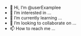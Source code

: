 - 👋 Hi, I’m @userExamplee
- 👀 I’m interested in ...
- 🌱 I’m currently learning ...
- 💞️ I’m looking to collaborate on ...
- 📫 How to reach me ...

<!---
userExamplee/userExamplee is a ✨ special ✨ repository because its `README.md` (this file) appears on your GitHub profile.
You can click the Preview link to take a look at your changes.
--->
